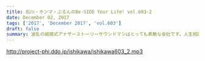 ```yaml
---
title: 石川・ホンマ・ぶるんのBe-SIDE Your Life! vol.603-2
date: December 02, 2017
tags: ['2017', 'December 2017', 'vol.603']
draft: false
summary: 波乱の結婚式アナザーストーリーサウンドマンはとっても素敵な会社です。人生相談たっぷりお送りします！MIURA
---
```


http://project-phi.ddo.jp/ishikawa/ishikawa603_2.mp3
